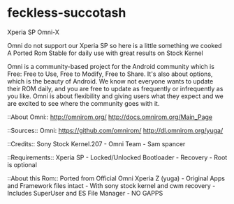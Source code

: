 # feckless-succotash
Xperia SP Omni-X

Omni do not support our Xperia SP so here is a little something we cooked
A Ported Rom Stable for daily use with great results on Stock Kernel

Omni is a community-based project for the Android community which is Free: Free to Use, Free to Modify,
Free to Share. It's also about options, which is the beauty of Android. We know not everyone wants to update their ROM daily,
and you are free to update as frequently or infrequently as you like. Omni is about flexibility and giving users what they expect
and we are excited to see where the community goes with it.

::About Omni::
http://omnirom.org/
http://docs.omnirom.org/Main_Page

::Sources::
Omni: https://github.com/omnirom/
http://dl.omnirom.org/yuga/

::Credits:: Sony Stock Kernel.207 - Omni Team - Sam spancer

::Requirements:: Xperia SP - Locked/Unlocked Bootloader - Recovery - Root is optional

::About this Rom:: Ported from Official Omni Xperia Z (yuga) - Original Apps and Framework files intact - With sony stock kernel and cwm recovery - Includes SuperUser and ES File Manager - NO GAPPS

